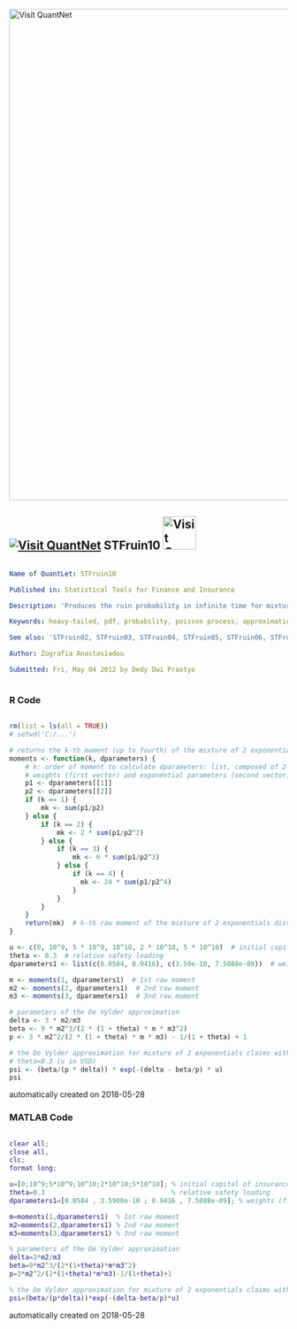 [<img src="https://github.com/QuantLet/Styleguide-and-FAQ/blob/master/pictures/banner.png" width="888" alt="Visit QuantNet">](http://quantlet.de/)

## [<img src="https://github.com/QuantLet/Styleguide-and-FAQ/blob/master/pictures/qloqo.png" alt="Visit QuantNet">](http://quantlet.de/) **STFruin10** [<img src="https://github.com/QuantLet/Styleguide-and-FAQ/blob/master/pictures/QN2.png" width="60" alt="Visit QuantNet 2.0">](http://quantlet.de/)

```yaml

Name of QuantLet: STFruin10

Published in: Statistical Tools for Finance and Insurance

Description: 'Produces the ruin probability in infinite time for mixture of 2 exponentials distribution claims given by De Vylder approximation. Needs the "moments.m" function.'

Keywords: heavy-tailed, pdf, probability, poisson process, approximation, simulation, exponential, empirical

See also: 'STFruin02, STFruin03, STFruin04, STFruin05, STFruin06, STFruin07, STFruin08, STFruin09, STFruin10, STFruin12, STFruin13, STFruin14, STFruin17, moments'

Author: Zografia Anastasiadou

Submitted: Fri, May 04 2012 by Dedy Dwi Prastyo



```

### R Code
```r

rm(list = ls(all = TRUE))
# setwd('C:/...')

# returns the k-th moment (up to fourth) of the mixture of 2 exponentials distribution claims
moments <- function(k, dparameters) {
    # k: order of moment to calculate dparameters: list, composed of 2 vectors containing the parameters of loss distribution,
    # weights (first vector) and exponential parameters (second vector)
    p1 <- dparameters[[1]]
    p2 <- dparameters[[2]]
    if (k == 1) {
        mk <- sum(p1/p2)
    } else {
        if (k == 2) {
            mk <- 2 * sum(p1/p2^2)
        } else {
            if (k == 3) {
                mk <- 6 * sum(p1/p2^3)
            } else {
                if (k == 4) {
                  mk <- 24 * sum(p1/p2^4)
                }
            }
        }
    }
    return(mk)  # k-th raw moment of the mixture of 2 exponentials distribution claims
}

u <- c(0, 10^9, 5 * 10^9, 10^10, 2 * 10^10, 5 * 10^10)  # initial capital of insurance company (in USD)
theta <- 0.3  # relative safety loading
dparameters1 <- list(c(0.0584, 0.9416), c(3.59e-10, 7.5088e-09))  # weights (first vector) and exponential parameters (second vector)

m <- moments(1, dparameters1)  # 1st raw moment
m2 <- moments(2, dparameters1)  # 2nd raw moment
m3 <- moments(3, dparameters1)  # 3nd raw moment

# parameters of the De Vylder approximation
delta <- 3 * m2/m3
beta <- 9 * m2^3/(2 * (1 + theta) * m * m3^2)
p <- 3 * m2^2/(2 * (1 + theta) * m * m3) - 1/(1 + theta) + 1

# the De Vylder approximation for mixture of 2 exponentials claims with beta1=3.5900e-10, beta2=7.5088e-09, alpha=0.0584 and
# theta=0.3 (u in USD)
psi <- (beta/(p * delta)) * exp(-(delta - beta/p) * u)
psi 

```

automatically created on 2018-05-28

### MATLAB Code
```matlab

clear all;
close all,
clc;
format long;

u=[0;10^9;5*10^9;10^10;2*10^10;5*10^10]; % initial capital of insurance company (in USD)
theta=0.3                                % relative safety loading
dparameters1=[0.0584 , 3.5900e-10 ; 0.9416 , 7.5088e-09]; % weights (first column) and exponential parameters (second column)

m=moments(1,dparameters1)  % 1st raw moment
m2=moments(2,dparameters1) % 2nd raw moment
m3=moments(3,dparameters1) % 3nd raw moment

% parameters of the De Vylder approximation
delta=3*m2/m3
beta=9*m2^3/(2*(1+theta)*m*m3^2)
p=3*m2^2/(2*(1+theta)*m*m3)-1/(1+theta)+1

% the De Vylder approximation for mixture of 2 exponentials claims with beta1=3.5900e-10, beta2=7.5088e-09, alpha=0.0584 and theta=0.3 (u in USD)
psi=(beta/(p*delta))*exp(-(delta-beta/p)*u)
```

automatically created on 2018-05-28